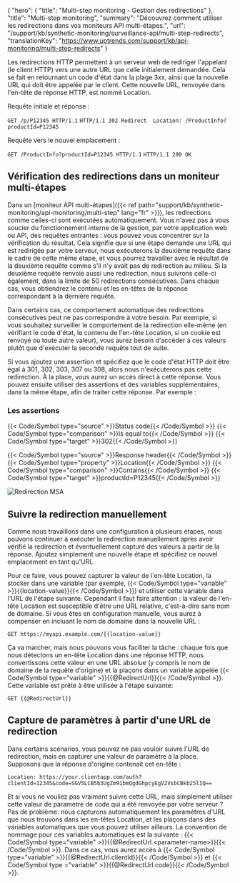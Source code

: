 {
  "hero": {
    "title": "Multi-step monitoring - Gestion des redirections"
  },
  "title": "Multi-step monitoring",
  "summary": "Découvrez comment utiliser les redirections dans vos moniteurs API multi-étapes.",
  "url": "/support/kb/synthetic-monitoring/surveillance-api/multi-step-redirects",
  "translationKey": "https://www.uptrends.com/support/kb/api-monitoring/multi-step-redirects"
}

Les redirections HTTP permettent à un serveur web de rediriger l'appelant (le client HTTP) vers une autre URL que celle initialement demandée. Cela se fait en retournant un code d'état dans la plage 3xx, ainsi que la nouvelle URL qui doit être appelée par le client. Cette nouvelle URL, renvoyée dans l'en-tête de réponse HTTP, est nommé Location.

Requête initiale et réponse :  

`GET /p/P12345 HTTP/1.1` `HTTP/1.1 302 Redirect  Location: /ProductInfo?productId=P12345`  

Requête vers le nouvel emplacement :  

`GET /ProductInfo?productId=P12345 HTTP/1.1` `HTTP/1.1 200 OK`

## Vérification des redirections dans un moniteur multi-étapes

Dans un [moniteur API multi-étapes]({{< ref path="support/kb/synthetic-monitoring/api-monitoring/multi-step" lang="fr" >}}), les redirections comme celles-ci sont exécutées automatiquement. Vous n'avez pas à vous soucier du fonctionnement interne de la gestion, par votre application web ou API, des requêtes entrantes : vous pouvez vous concentrer sur la vérification du résultat. Cela signifie que si une étape demande une URL qui est redirigée par votre serveur, nous exécuterons la deuxième requête dans le cadre de cette même étape, et vous pourrez travailler avec le résultat de la deuxième requête comme s'il n'y avait pas de redirection au milieu. Si la deuxième requête renvoie aussi une redirection, nous suivrons celle-ci également, dans la limite de 50 redirections consécutives. Dans chaque cas, vous obtiendrez le contenu et les en-têtes de la réponse correspondant à la dernière requête.

Dans certains cas, ce comportement automatique des redirections consécutives peut ne pas correspondre à votre besoin. Par exemple, si vous souhaitez surveiller le comportement de la redirection elle-même (en vérifiant le code d'état, le contenu de l'en-tête Location, si un cookie est renvoyé ou toute autre valeur), vous aurez besoin d'accéder à ces valeurs plutôt que d'exécuter la seconde requête tout de suite.

Si vous ajoutez une assertion et spécifiez que le code d'état HTTP doit être égal à 301, 302, 303, 307 ou 308, alors nous n'exécuterons pas cette redirection. À la place, vous aurez un accès direct à cette réponse. Vous pouvez ensuite utiliser des assertions et des variables supplémentaires, dans la même étape, afin de traiter cette réponse. Par exemple :

### Les assertions

{{< Code/Symbol type="source" >}}Status code{{< /Code/Symbol >}} {{< Code/Symbol type="comparison" >}}Is equal to{{< /Code/Symbol >}} {{< Code/Symbol type="target" >}}302{{< /Code/Symbol >}}

{{< Code/Symbol type="source" >}}Response header{{< /Code/Symbol >}} {{< Code/Symbol type="property" >}}Location{{< /Code/Symbol >}} {{< Code/Symbol type="comparison" >}}Contains{{< /Code/Symbol >}} {{< Code/Symbol type="target" >}}productId=P12345{{< /Code/Symbol >}}

![Redirection MSA](/img/content/scr-MSA-redirect-check.min.png)

## Suivre la redirection manuellement

Comme nous travaillons dans une configuration à plusieurs étapes, nous pouvons continuer à exécuter la redirection manuellement après avoir vérifié la redirection et éventuellement capturé des valeurs à partir de la réponse. Ajoutez simplement une nouvelle étape et spécifiez ce nouvel emplacement en tant qu'URL.

Pour ce faire, vous pouvez capturer la valeur de l'en-tête Location, la stocker dans une variable (par exemple, {{< Code/Symbol type="variable" >}}{{location-value}}{{< /Code/Symbol >}}) et utiliser cette variable dans l'URL de l'étape suivante. Cependant il faut faire attention : la valeur de l'en-tête Location est susceptible d'être une URL relative, c'est-à-dire sans nom de domaine. Si vous êtes en configuration manuelle, vous aurez à compenser en incluant le nom de domaine dans la nouvelle URL :

`GET https://myapi.example.com/{{location-value}}`

Ça va marcher, mais nous pouvons vous faciliter la tâche : chaque fois que nous détectons un en-tête Location dans une réponse HTTP, nous convertissons cette valeur en une URL absolue (y compris le nom de domaine de la requête d'origine) et la plaçons dans un variable appelée {{< Code/Symbol type="variable" >}}{{@RedirectUrl}}{{< /Code/Symbol >}}. Cette variable est prête à être utilisée à l'étape suivante:

`GET {{@RedirectUrl}}`

## Capture de paramètres à partir d'une URL de redirection

Dans certains scénarios, vous pouvez ne pas vouloir suivre l'URL de redirection, mais en capturer une valeur de paramètre à la place. Supposons que la réponse d'origine contenait cet en-tête :

`Location: https://your.clientapp.com/auth?clientId=12345&code=SGV5LCB5b3UgZm91bmQgdGhpcyEgV2VsbCBkb25lIQ==`

Et si vous ne vouliez pas vraiment suivre cette URL, mais simplement utiliser cette valeur de paramètre de code qui a été renvoyée par votre serveur ? Pas de problème: nous capturons automatiquement les paramètres d'URL que nous trouvons dans les en-têtes Location, et les plaçons dans des variables automatiques que vous pouvez utiliser ailleurs. La convention de nommage pour ces variables automatiques est la suivante : {{< Code/Symbol type="variable" >}}{{@RedirectUrl.&lt;parameter-name&gt;}}{{< /Code/Symbol >}}. Dans ce cas, vous aurez accès à {{< Code/Symbol type="variable" >}}{{@RedirectUrl.clientId}}{{< /Code/Symbol >}} et {{< Code/Symbol type ="variable" >}}{{@RedirectUrl.code}}{{< /Code/Symbol >}}.
